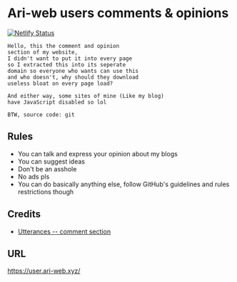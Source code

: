# Ari-web users comments & opinions

[![Netlify Status](https://api.netlify.com/api/v1/badges/5f846b43-7bf9-4f7a-aa01-c57ebad1e26c/deploy-status)](https://app.netlify.com/sites/user-ari-web/deploys)

```
Hello, this the comment and opinion
section of my website,
I didn't want to put it into every page
so I extracted this into its seperate
domain so everyone who wants can use this
and who doesn't, why should they download
useless bloat on every page load?

And either way, some sites of mine (Like my blog)
have JavaScript disabled so lol

BTW, source code: git
```

## Rules

-   You can talk and express your opinion about my blogs
-   You can suggest ideas
-   Don't be an asshole
-   No ads pls
-   You can do basically anything else, follow GitHub's guidelines and rules restrictions though

## Credits

-   [Utterances -- comment section](https://utteranc.es/)

## URL

<https://user.ari-web.xyz/>
